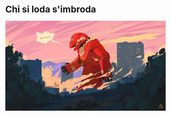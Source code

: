 # Chi si loda s'imbroda

![Besugo](https://github.com/AdCazzum/.github/blob/master/besugo.jpg?raw=true "Beusgo")
